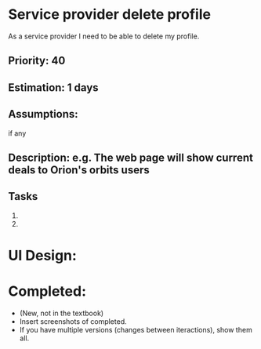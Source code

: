 # Service provider delete profile
As a service provider I need to be  able to delete my profile.

## Priority: 40

## Estimation: 1 days


## Assumptions:
if any

## Description: e.g. The web page will show current deals to Orion's orbits users


## Tasks
1. 
2. 

# UI Design:

# Completed:
* (New, not in the textbook) 
* Insert screenshots of completed. 
* If you have multiple versions (changes between iteractions), show them all.

